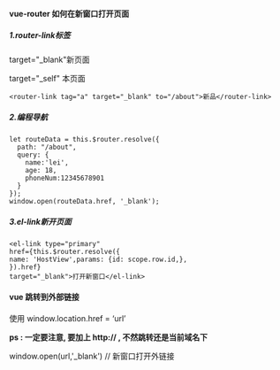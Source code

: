 #### vue-router 如何在新窗口打开页面

##### 1.router-link标签

target="_blank"新页面

target="_self" 本页面 

~~~
<router-link tag="a" target="_blank" to="/about">新品</router-link>
~~~

##### 2.编程导航

~~~
let routeData = this.$router.resolve({
  path: "/about",
  query: {
    name:'lei',
    age: 18,
    phoneNum:12345678901 
  }
});
window.open(routeData.href, '_blank');

~~~

##### 3.el-link新开页面

~~~
<el-link type="primary" 
href={this.$router.resolve({
name: 'HostView',params: {id: scope.row.id,},
}).href}
target="_blank">打开新窗口</el-link>
~~~



#### vue 跳转到外部链接

使用 window.location.href = ‘url’

**ps : 一定要注意, 要加上 http:// , 不然跳转还是当前域名下**

 window.open(url,'_blank') // 新窗口打开外链接

